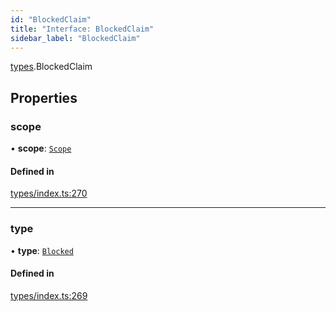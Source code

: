 ```yaml
---
id: "BlockedClaim"
title: "Interface: BlockedClaim"
sidebar_label: "BlockedClaim"
---
```


[types](../../../modules/Types/Types.md).BlockedClaim

## Properties

### scope

• **scope**: [`Scope`](../Scope/Scope.md)

#### Defined in

[types/index.ts:270](https://github.com/PolymeshAssociation/polymesh-sdk/blob/de58d40fd/src/types/index.ts#L270)

___

### type

• **type**: [`Blocked`](../../../enums/Types/ClaimType/ClaimType.md#blocked)

#### Defined in

[types/index.ts:269](https://github.com/PolymeshAssociation/polymesh-sdk/blob/de58d40fd/src/types/index.ts#L269)
